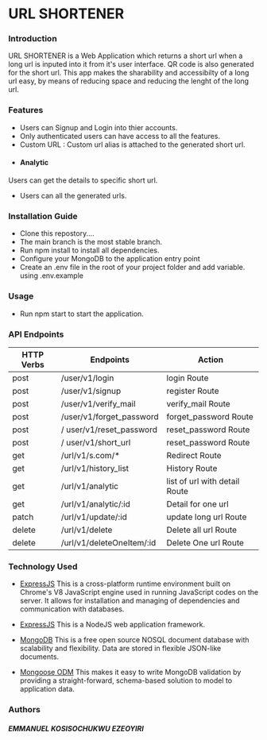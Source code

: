 # URL SHORTENER

### Introduction
URL SHORTENER is a Web Application which returns a short url when a long url is inputed into it from it's user interface. QR code is also generated for the short url. This app makes the sharability and accessibilty of a long url easy, by means of reducing space and reducing the lenght of the long url.

###  Features
* Users can Signup and Login into thier accounts.
*  Only authenticated users can have access to all the features.
* Custom URL : Custom url alias is attached to  the generated short url.
* #### Analytic 
Users can get the details to specific short url.
* Users can all the generated urls.


### Installation Guide 
* Clone this repostory....
* The main branch is the most stable branch.
* Run npm install to install all dependencies.
* Configure your MongoDB to the application entry point
* Create an .env file in the root of your project folder and add variable. using .env.example


###  Usage
* Run npm start to start the application.

### API Endpoints
|HTTP Verbs |Endpoints|Action|
|---|---|---|
|post | /user/v1/login |login Route |
|post | /user/v1/signup |register Route |
|post | /user/v1/verify_mail |verify_mail Route |
|post | /user/v1/forget_password |forget_password Route |
|post | / user/v1/reset_password|reset_password Route |
|post | / user/v1/short_url|reset_password Route |
|get | /url/v1/s.com/* |Redirect Route |
|get | /url/v1/history_list |History  Route |
|get | /url/v1/analytic |list of url with detail Route |
|get | /url/v1/analytic/:id |Detail for one url  |
|patch | /url/v1/update/:id |update long url Route |
|delete | /url/v1/delete |Delete all url Route |
|delete | /url/v1/deleteOneItem/:id |Delete One url Route |



### Technology Used
* [ExpressJS](https://nodejs.org/) This is a cross-platform runtime environment built on Chrome's V8 JavaScript engine used in running JavaScript codes on the server. It allows for installation and managing of dependencies and communication with databases.



* [ExpressJS](https://www.expresjs.org/) This is a NodeJS web application framework.
* [MongoDB](https://www.mongodb.com/) This is a free open source NOSQL document database with scalability and flexibility. Data are stored in flexible JSON-like documents.
* [Mongoose ODM](https://mongoosejs.com/) This makes it easy to write MongoDB validation by providing a straight-forward, schema-based solution to model to application data.

### Authors
##### EMMANUEL KOSISOCHUKWU EZEOYIRI

